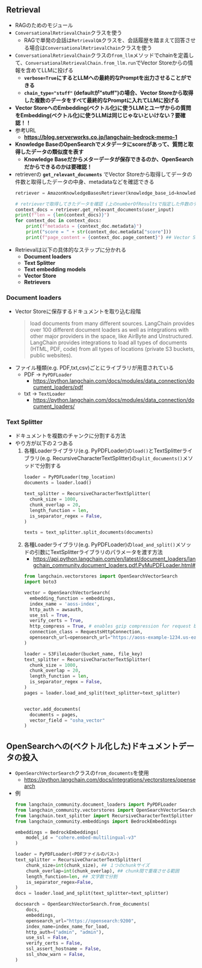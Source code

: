 ## Retrieval
- RAGのためのモジュール
- `ConversationalRetrievalChain`クラスを使う
  - RAGで単発の会話は`RetrievalQA`クラスを、会話履歴を踏まえて回答させる場合は`ConversationalRetrievalChain`クラスを使う
- `ConversationalRetrievalChain`クラスの`from_llm`メソッドでchainを定義して、`ConversationalRetrievalChain.from_llm.run`でVector Storeからの情報を含めてLLMに投げる
  - **`verbose=True`にするとLLMへの最終的なPromptを出力させることができる**
  - **`chain_type="stuff"` (defaultが"stuff")の場合、Vector Storeから取得した複数のデータをすべて最終的なPromptに入れてLLMに投げる**
- **Vector StoreへのEmbedding(ベクトル化)に使うLLMとユーザからの質問をEmbedding(ベクトル化)に使うLLMは同じじゃないといけない？要確認！！**
- 参考URL
  - **https://blog.serverworks.co.jp/langchain-bedrock-memo-1**
- **Knowledge BaseのOpenSearchでメタデータにscoreがあって、質問と取得したデータの類似度を表す**
  - **Knowledge Baseだからメターデータが保存できるのか、OpenSearchだからできるのかは要確認！**
- retrieverの **`get_relevant_documents`** でVector Storeから取得してデータの件数と取得したデータの中身、metadataなどを確認できる  
  ~~~python
  retriever = AmazonKnowledgeBasesRetriever(knowledge_base_id=knowledge_base_for_bedrock_id,retrieval_config=retrieval_config)

  # retrieverで取得してきたデータを確認 (上のnumberOfResultsで指定した件数のデータが取得)
  context_docs = retriever.get_relevant_documents(user_input)
  print(f"len = {len(context_docs)}")
  for context_doc in context_docs:
      print(f"metadata = {context_doc.metadata}")
      print("score = " + str(context_doc.metadata["score"]))
      print(f"page_content = {context_doc.page_content}") ## Vector Storeから取得したデータ
  ~~~
- Retrievalは以下の具体的なステップに分かれる
   - **Document loaders**
   - **Text Splitter**
   - **Text embedding models**
   - **Vector Store**
   - **Retrievers**

### Document loaders
- Vector Storeに保存するドキュメントを取り込む段階  
  > load documents from many different sources. LangChain provides over 100 different document loaders as well as integrations with other major providers in the space, like AirByte and Unstructured. LangChain provides integrations to load all types of documents (HTML, PDF, code) from all types of locations (private S3 buckets, public websites).
- ファイル種類(e.g. PDF,txt,csv)ごとにライブラリが用意されている
  - PDF -> `PyPDFLoader`
    - https://python.langchain.com/docs/modules/data_connection/document_loaders/pdf
  - txt -> `TextLoader`
    - https://python.langchain.com/docs/modules/data_connection/document_loaders/

### Text Splitter
- ドキュメントを複数のチャンクに分割する方法
- やり方が以下の２つある
  1. 各種Loaderライブラリ(e.g. PyPDFLoader)の`load()`とTextSplitterライブラリ(e.g. RecursiveCharacterTextSplitter)の`split_documents()`メソッドで分割する  
     ~~~python
     loader = PyPDFLoader(tmp_location)
     documents = loader.load()

     text_splitter = RecursiveCharacterTextSplitter(
       chunk_size = 1000,
       chunk_overlap = 20,
       length_function = len,
       is_separator_regex = False,
     )

     texts = text_splitter.split_documents(documents)
     ~~~
  2. 各種Loaderライブラリ(e.g. PyPDFLoader)の`load_and_split()`メソッドの引数にTextSplitterライブラリのパラメータを渡す方法
     - https://api.python.langchain.com/en/latest/document_loaders/langchain_community.document_loaders.pdf.PyMuPDFLoader.html#
     ~~~python
     from langchain.vectorstores import OpenSearchVectorSearch
     import boto3

     vector = OpenSearchVectorSearch(
       embedding_function = embeddings,
       index_name = 'aoss-index',
       http_auth = awsauth,
       use_ssl = True,
       verify_certs = True,
       http_compress = True, # enables gzip compression for request bodies
       connection_class = RequestsHttpConnection,
       opensearch_url=opensearch_url="https://aoss-example-1234.us-east-1.aoss.amazonaws.com"
     )

     loader = S3FileLoader(bucket_name, file_key)
     text_splitter = RecursiveCharacterTextSplitter(
       chunk_size = 1000,
       chunk_overlap = 20,
       length_function = len,
       is_separator_regex = False,
     )
     pages = loader.load_and_split(text_splitter=text_splitter)


     vector.add_documents(
       documents = pages,
       vector_field = "osha_vector"
     )
     ~~~

## OpenSearchへの(ベクトル化した)ドキュメントデータの投入
- `OpenSearchVectorSearch`クラスの`from_documents`を使用
  - https://python.langchain.com/docs/integrations/vectorstores/opensearch
- 例
  ~~~python
  from langchain_community.document_loaders import PyPDFLoader
  from langchain_community.vectorstores import OpenSearchVectorSearch
  from langchain.text_splitter import RecursiveCharacterTextSplitter
  from langchain_community.embeddings import BedrockEmbeddings

  embeddings = BedrockEmbeddings(
      model_id = "cohere.embed-multilingual-v3"
  )

  loader = PyPDFLoader(<PDFファイルのパス>)
  text_splitter = RecursiveCharacterTextSplitter(
      chunk_size=int(chunk_size), ## １つのchunkサイズ
      chunk_overlap=int(chunk_overlap), ## chunk間で重複させる範囲
      length_function=len, ## 文字数で分割
      is_separator_regex=False,
  )
  docs = loader.load_and_split(text_splitter=text_splitter)

  docsearch = OpenSearchVectorSearch.from_documents(
      docs,
      embeddings,
      opensearch_url="https://opensearch:9200",
      index_name=index_name_for_load,
      http_auth=("admin", "admin"),
      use_ssl = False,
      verify_certs = False,
      ssl_assert_hostname = False,
      ssl_show_warn = False,
  )
  ~~~
